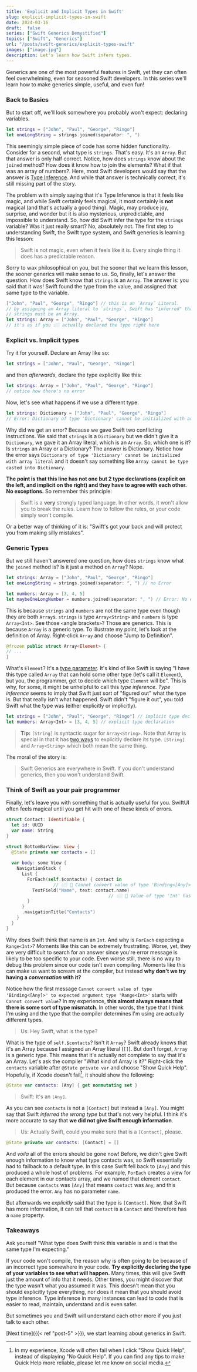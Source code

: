 ```yaml
---
title: 'Explicit and Implicit Types in Swift'
slug: explicit-implicit-types-in-swift
date: 2024-03-16
draft:  false
series: ["Swift Generics Demystified"]
topics: ["Swift", "Generics"]
url: "/posts/swift-generics/explicit-types-swift"
images: ["image.jpg"]
description: Let's learn how Swift infers types. 
---
```

Generics are one of the most powerful features in Swift, yet they can often feel overwhelming, even for seasoned Swift developers. In this series we'll learn how to make generics simple, useful, and even fun!
### Back to Basics
But to start off, we'll look somewhere you probably won't expect: declaring variables. 
```swift
let strings = ["John", "Paul", "George", "Ringo"]
let oneLongString = strings.joined(separator: ", ") 
```
This seemingly simple piece of code has some hidden functionality. Consider for a second, what type is `strings`. That's easy. It's an `Array`. But that answer is only half correct. Notice, how does `strings` know about the `joined` method? How does it know how to join the elements? What if that was an array of numbers?. Here, most Swift developers would say that the answer is [Type Inference](https://docs.swift.org/swift-book/documentation/the-swift-programming-language/types/#Type-Inference). And while that answer is technically correct, it's still missing part of the story. 

The problem with simply saying that it's Type Inference is that it feels like magic, and while Swift certainly feels magical, it most certainly is **not** magical (and that's actually a good thing). Magic, may produce joy, surprise, and wonder but it is also mysterious, unpredictable, and impossible to understand. So, how did Swift infer the type for the `strings` variable? Was it just really smart? No, absolutely not. The first step to understanding Swift, the Swift type system, and Swift generics is learning this lesson: 

> Swift is not magic, even when it feels like it is. Every single thing it does has a predictable reason. 

Sorry to wax philosophical on you, but the sooner that we learn this lesson, the sooner generics will make sense to us. So, finally, let's answer the question. How does Swift know that `strings` is an `Array`. The answer is: you said that it was! Swift found the type from the value, and assigned that same type to the variable. 

```swift
["John", "Paul", "George", "Ringo"] // this is an `Array` Literal. 
// by assigning an Array literal to `strings`, Swift has "inferred" that 
// strings must be an Array. 
let strings: Array = ["John", "Paul", "George", "Ringo"]
// it's as if you 👆🏼 actually declared the type right here
```

### Explicit vs. Implicit types

Try it for yourself. Declare an Array like so: 
```swift
let strings = ["John", "Paul", "George", "Ringo"]
```
and then *afterwards*, declare the type explicitly like this: 
```swift
let strings: Array = ["John", "Paul", "George", "Ringo"] 
// notice how there's no error
```
Now, let's see what happens if we use a different type. 
```swift
let strings: Dictionary = ["John", "Paul", "George", "Ringo"] 
// Error: Dictionary of type 'Dictionary' cannot be initialized with array literal
```
Why did we get an error? Because we gave Swift two conflicting instructions. We said that `strings` is a `Dictionary` but we didn't give it a `Dictionary`, we gave it an Array literal, which is an `Array`. So, which one is it? Is `strings` an Array or a Dictionary? The answer is Dictionary. Notice how the error says `Dictionary of type 'Dictionary' cannot be initialized with array literal` and it doesn't say something like `Array cannot be type casted into Dictionary`. 

**The point is that this line has not one but 2 type declarations (explicit on the left, and implicit on the right) and they have to agree with each other. No exceptions.** So remember this principle: 

>Swift is a **very** strongly typed language. In other words, it won't allow you to break the rules. Learn how to follow the rules, or your code simply won't compile. 

Or a better way of thinking of it is: "Swift's got your back and will protect you from making silly mistakes".

### Generic Types
But we still haven't answered one question, how does `strings` know what the `joined` method is? Is it just a method on `Array`? Nope. 
```swift
let strings: Array = ["John", "Paul", "George", "Ringo"]
let oneLongString = strings.joined(separator: ", ") // no Error

let numbers: Array = [3, 4, 5]
let maybeOneLongNumber = numbers.joined(separator: ", ") // Error: No exact matches in call to instance method 'joined'
```
This is because `strings` and `numbers` are not the same type even though they are both `Array`s. `strings` is type `Array<String>` and `numbers` is type `Array<Int>`. See those `<`angle brackets`>`? Those are generics. This is because `Array` is a generic type. To illustrate my  point, let's look at the definition of Array. Right-click `Array` and choose "Jump to Definition". 
```swift
@frozen public struct Array<Element> {
// ...
}
```
What's `Element`? It's a [type parameter](https://docs.swift.org/swift-book/documentation/the-swift-programming-language/genericparametersandarguments/). It's kind of like Swift is saying "I have this type called `Array` that can hold some other type (let's call it `Element`), but you, the programmer, get to decide which type `Element` will be". This is why, for some, it might be unhelpful to call this *type inference*. *Type inference* seems to imply that Swift just sort of "figured out" what the type is. But that really isn't what happened. Swift didn't "figure it out", you told Swift what the type was (either explicitly or implicitly). 

```swift
let strings = ["John", "Paul", "George", "Ringo"] // implicit type declaration of Array<String>
let numbers: Array<Int> = [3, 4, 5] // explicit type declaration
```


> **Tip:** `[String]` is syntactic sugar for `Array<String>`.
> Note that Array is special in that it has [two ways](https://docs.swift.org/swift-book/documentation/the-swift-programming-language/types#Array-Type) to explicitly declare its type. `[String]` and `Array<String>` which both mean the same thing. 


The moral of the story is: 

>Swift Generics are everywhere in Swift. If you don't understand generics, then you won't understand Swift. 

### Think of Swift as your pair programmer

Finally, let's leave you with something that is actually useful for you. SwiftUI often feels magical until you get hit with one of these kinds of errors. 

```swift
struct Contact: Identifiable {
  let id: UUID
  var name: String
}

struct BottomBarView: View {
  @State private var contacts = []
  
  var body: some View {
    NavigationStack {
      List {
        ForEach(self.$contacts) { contact in 
		          // 👆🏼 🛑 Cannot convert value of type 'Binding<[Any]>' to expected argument type 'Range<Int>'        
          TextField("Name", text: contact.name) 
									   // 👆🏼 🛑 Value of type 'Int' has no member 'name'          
        }
      }
      .navigationTitle("Contacts")
    }
  }
}
```

Why does Swift think that name is an `Int`. And why is `ForEach` expecting a `Range<Int>`? Moments like this can be extremely frustrating. Worse, yet, they are very difficult to search for an answer since you're error message is likely to be too specific to your code. Even worse still, there is no way to debug this problem since our code isn't even compiling. Moments like this can make us want to scream at the compiler, but instead **why don't we try having a *conversation* with it?** 

Notice how the first message `Cannot convert value of type 'Binding<[Any]>' to expected argument type 'Range<Int>'` starts with `Cannot convert value`? In my experience, **this almost always means that there is some sort of type mismatch**. In other words, the type that I think I'm using and the type that the compiler determines I'm using are actually different types. 

>Us: Hey Swift, what is the type?

What is the type of `self.$contacts`? Isn't it `Array`? Swift already knows that it's an Array because I assigned an Array literal (`[]`). But don't forget, `Array` is a generic type. This means that it's actually not complete to say that it's an Array. Let's ask the compiler "What kind of Array is it?" Right-click the `contacts` variable after `@State private var` and choose "Show Quick Help".  Hopefully, if Xcode doesn't fail[^1], it should show the following: 

```swift
@State var contacts: [Any] { get nonmutating set }
```

[^1]: In my experience, Xcode will often fail when I click "Show Quick Help", instead of displaying "No Quick Help". If you can find any tips to make Quick Help more reliable, please let me know on social media. 

>Swift: It's an `[Any]`.

As you can see `contacts` is not a `[Contact]` but instead a `[Any]`. You might say that Swift *inferred the wrong type* but that's not very helpful. I think it's more accurate to say that **we did not give Swift enough information**.

>Us: Actually Swift, could you make sure that is a `[Contact]`, please.

```swift
@State private var contacts: [Contact] = []
```

And *voila* all of the errors should be gone now! Before, we didn't give Swift enough information to know what type contacts was, so Swift essentially had to fallback to a default type. In this case Swift fell back to `[Any]` and this produced a whole host of problems. For example, `ForEach` creates a view for each element in our contacts array, and we named that element `contact`. But because `contacts` was `[Any]` that means `contact` was `Any`, and this produced the error. `Any` has no parameter `name`. 

But afterwards we *explicitly* said that the type is `[Contact]`. Now, that Swift has more information, it can tell that `contact` is a `Contact` and therefore has a `name` property. 
### Takeaways
Ask yourself "What type does Swift think this variable is and is that the same type I'm expecting."

If your code won't compile, the reason why is often going to be because of an incorrect type somewhere in your code. **Try explicitly declaring the type of your variables to see what will happen.** Many times, this will give Swift just the amount of info that it needs. Other times, you might discover that the type wasn't what you assumed it was. This doesn't mean that you should explicitly type everything, nor does it mean that you should avoid type inference. Type inference in many instances can lead to code that is easier to read, maintain, understand and is even safer. 

But sometimes you and Swift will understand each other more if you just talk to each other. 

[Next time]({{< ref "post-5" >}}), we start learning about generics in Swift. 